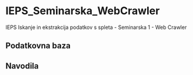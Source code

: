 # IEPS_Seminarska_WebCrawler
IEPS Iskanje in ekstrakcija podatkov s spleta - Seminarska 1 - Web Crawler

## Podatkovna baza

## Navodila
